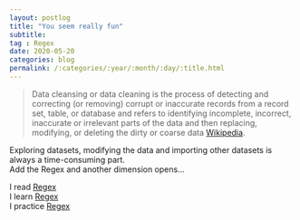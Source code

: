 ```yaml
---
layout: postlog
title: "You seem really fun"
subtitle:
tag : Regex
date: 2020-05-20
categories: blog
permalink: /:categories/:year/:month/:day/:title.html
---
```


> Data cleansing or data cleaning is the process of detecting and correcting (or removing) corrupt or inaccurate records from a record set, table, or database and refers to identifying incomplete, incorrect, inaccurate or irrelevant parts of the data and then replacing, modifying, or deleting the dirty or coarse data [Wikipedia](https://en.wikipedia.org/wiki/Data_cleansing).

Exploring datasets, modifying the data and importing other datasets is always a time-consuming part.   
Add the Regex and another dimension opens...  

I read [Regex](https://blog.usejournal.com/regular-expressions-a-complete-beginners-tutorial-c7327b9fd8eb)   
I learn [Regex](https://github.com/ziishaned/learn-regex/blob/master/translations/README-fr.md)   
I practice [Regex](https://regex101.com/#python)   
